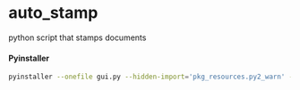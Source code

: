 # auto_stamp
python script that stamps documents



#### Pyinstaller

```bash
pyinstaller --onefile gui.py --hidden-import='pkg_resources.py2_warn' --hidden-import='PIL._tkinter_finder'
```



